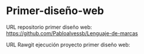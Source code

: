 # Primer-diseño-web

URL repositorio primer diseño web: https://github.com/Pabloalvessb/Lenguaje-de-marcas

URL Rawgit ejecución proyecto primer diseño web:
